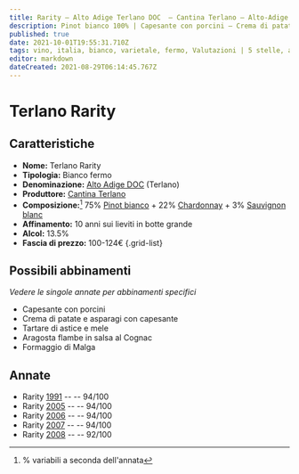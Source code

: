 ```yaml
---
title: Rarity – Alto Adige Terlano DOC  – Cantina Terlano – Alto-Adige (IT) – 100-124€ – 5★
description: Pinot bianco 100% | Capesante con porcini – Crema di patate e asparagi con capesante – Tartare di astice e mele – Aragosta flambe in salsa al Cognac – Formaggio di Malga 
published: true
date: 2021-10-01T19:55:31.710Z
tags: vino, italia, bianco, varietale, fermo, Valutazioni | 5 stelle, alto-adige, Pinot bianco, Capesante con porcini, Crema di patate e asparagi con capesante, Tartare di astice e mele, Aragosta flambe in salsa al Cognac, Prezzi | 100-124€, Formaggio di Malga
editor: markdown
dateCreated: 2021-08-29T06:14:45.767Z
---
```


# Terlano Rarity

## Caratteristiche
- **Nome:** Terlano Rarity
- **Tipologia:** Bianco fermo 
- **Denominazione:** [Alto Adige DOC](/denominazioni/Italia/Alto-Adige/DOC/Alto-Adige) (Terlano)
- **Produttore:** [Cantina Terlano](/produttori/Italia/Alto-Adige/Cantina-Terlano) 
- **Composizione:**[^1] 75% [Pinot bianco](/vitigni/Francia/bacca-bianca/pinot-bianco) + 22% [Chardonnay](/vitigni/Francia/bacca-bianca/chardonnay) + 3% [Sauvignon blanc](/vitigni/Francia/bacca-bianca/sauvignon-blanc)
- **Affinamento:** 10 anni sui lieviti in botte grande
- **Alcol:** 13.5%
- **Fascia di prezzo:** 100-124€
{.grid-list}

## Possibili abbinamenti
*Vedere le singole annate per abbinamenti specifici*

- Capesante con porcini
- Crema di patate e asparagi con capesante
- Tartare di astice e mele
- Aragosta flambe in salsa al Cognac
- Formaggio di Malga

## Annate
- Rarity [1991](/vini/Italia/Alto-Adige/Cantina-Terlano/Rarity/1991) -- <span class="star-5"></span> -- 94/100
- Rarity [2005](/vini/Italia/Alto-Adige/Cantina-Terlano/Rarity/2005) -- <span class="star-5"></span> -- 94/100
- Rarity [2006](/vini/Italia/Alto-Adige/Cantina-Terlano/Rarity/2006) -- <span class="star-5"></span> -- 94/100
- Rarity [2007](/vini/Italia/Alto-Adige/Cantina-Terlano/Rarity/2007) -- <span class="star-5"></span> -- 94/100
- Rarity [2008](/vini/Italia/Alto-Adige/Cantina-Terlano/Rarity/2008) -- <span class="star-5"></span> -- 92/100

 [^1]: % variabili a seconda dell'annata
 